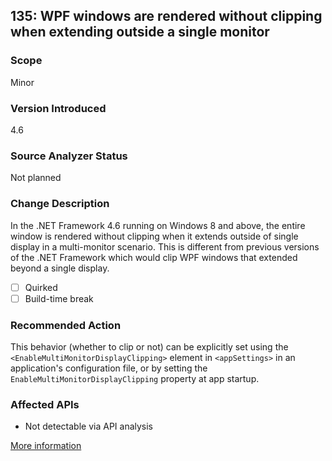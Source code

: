 ## 135: WPF windows are rendered without clipping when extending outside a single monitor

### Scope
Minor

### Version Introduced
4.6

### Source Analyzer Status
Not planned

### Change Description
In the .NET Framework 4.6 running on Windows 8 and above, the entire window is rendered without clipping when it extends outside of single display in a multi-monitor scenario. This is different from previous versions of the .NET Framework which would clip WPF windows that extended beyond a single display.

- [ ] Quirked
- [ ] Build-time break

### Recommended Action
This behavior (whether to clip or not) can be explicitly set using the `<EnableMultiMonitorDisplayClipping>` element in `<appSettings>` in an application's configuration file, or by setting the `EnableMultiMonitorDisplayClipping` property at app startup.

### Affected APIs
* Not detectable via API analysis

[More information](https://msdn.microsoft.com/en-us/library/dn833125(v=vs.110).aspx#WPF)
